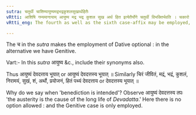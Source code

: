 ```yaml
---
sutra: चतुर्थी चाशिष्यायुष्यमद्रभद्रकुशलसुखार्थहितैः
vRtti: आशिषि गम्यमानायाम् आयुष्य मद्र भद्र कुशल सुख अर्थ हित इत्येतैर्योगे चतुर्थी विभक्तिर्भवति । चकारो विकल्पानुकर्षणार्थः ॥
vRtti_eng: The fourth as well as the sixth case-affix may be employed, when blessing is intended in connection with the words _ayusha_ 'long life.' _madra_ 'joy,' _bhadra_ 'good fortune,' _kusala_ 'welfare,' _sukha_ 'happiness,' _artha_ 'prosperity,' and _hita_ 'good.'

---
```

The च in the _sutra_ makes the employment of Dative optional : in the alternative we have Genitive.

Vart:- In this _sutra_ आयुष्य &c., include their synonyms also.

Thus आयुष्यं देवदत्ताय भूयात् or आयुष्यं देवदत्तस्य भूयात् ॥ Similarly चिरं जीवितं, मद्रं, भद्रं, कुशलं, निरामयं, सुखं, शं, अर्थो, प्रयोजनं, हितं पथ्यं देवदत्ताय or देवदत्तस्य भूयात् ॥

Why do we say when 'benediction is intended'? Observe आयुष्यं देवदत्तस्य तपः 'the austerity is the cause of the long life of _Devadatta_.' Here there is no option allowed : and the Genitive case is only employed.